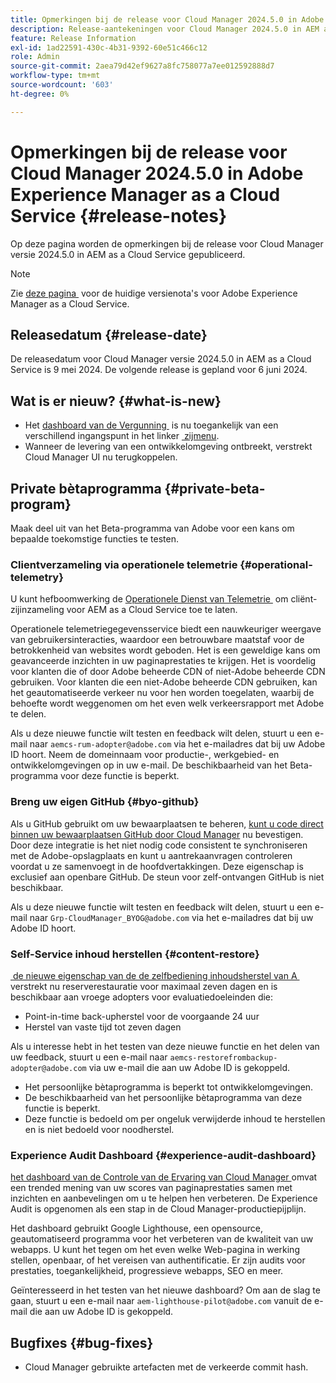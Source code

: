 ```yaml
---
title: Opmerkingen bij de release voor Cloud Manager 2024.5.0 in Adobe Experience Manager as a Cloud Service
description: Release-aantekeningen voor Cloud Manager 2024.5.0 in AEM as a Cloud Service.
feature: Release Information
exl-id: 1ad22591-430c-4b31-9392-60e51c466c12
role: Admin
source-git-commit: 2aea79d42ef9627a8fc758077a7ee012592888d7
workflow-type: tm+mt
source-wordcount: '603'
ht-degree: 0%

---
```


# Opmerkingen bij de release voor Cloud Manager 2024.5.0 in Adobe Experience Manager as a Cloud Service {#release-notes}

Op deze pagina worden de opmerkingen bij de release voor Cloud Manager versie 2024.5.0 in AEM as a Cloud Service gepubliceerd.

>[!NOTE]
>
>Zie [&#x200B; deze pagina &#x200B;](/help/release-notes/release-notes-cloud/release-notes-current.md) voor de huidige versienota&#39;s voor Adobe Experience Manager as a Cloud Service.

## Releasedatum {#release-date}

De releasedatum voor Cloud Manager versie 2024.5.0 in AEM as a Cloud Service is 9 mei 2024. De volgende release is gepland voor 6 juni 2024.

## Wat is er nieuw? {#what-is-new}

* Het [&#x200B; dashboard van de Vergunning &#x200B;](/help/implementing/cloud-manager/license-dashboard.md) is nu toegankelijk van een verschillend ingangspunt in het linker [&#x200B; zijmenu &#x200B;](/help/implementing/cloud-manager/navigation.md).
* Wanneer de levering van een ontwikkelomgeving ontbreekt, verstrekt Cloud Manager UI nu terugkoppelen.

## Private bètaprogramma {#private-beta-program}

Maak deel uit van het Beta-programma van Adobe voor een kans om bepaalde toekomstige functies te testen.

### Clientverzameling via operationele telemetrie {#operational-telemetry}

U kunt hefboomwerking de [&#x200B; Operationele Dienst van Telemetrie &#x200B;](/help/implementing/cloud-manager/content-requests.md#cliendside-collection) om cliënt-zijinzameling voor AEM as a Cloud Service toe te laten.

Operationele telemetriegegevensservice biedt een nauwkeuriger weergave van gebruikersinteracties, waardoor een betrouwbare maatstaf voor de betrokkenheid van websites wordt geboden. Het is een geweldige kans om geavanceerde inzichten in uw paginaprestaties te krijgen. Het is voordelig voor klanten die of door Adobe beheerde CDN of niet-Adobe beheerde CDN gebruiken. Voor klanten die een niet-Adobe beheerde CDN gebruiken, kan het geautomatiseerde verkeer nu voor hen worden toegelaten, waarbij de behoefte wordt weggenomen om het even welk verkeersrapport met Adobe te delen.

Als u deze nieuwe functie wilt testen en feedback wilt delen, stuurt u een e-mail naar `aemcs-rum-adopter@adobe.com` via het e-mailadres dat bij uw Adobe ID hoort. Neem de domeinnaam voor productie-, werkgebied- en ontwikkelomgevingen op in uw e-mail.  De beschikbaarheid van het Beta-programma voor deze functie is beperkt.

### Breng uw eigen GitHub {#byo-github}

Als u GitHub gebruikt om uw bewaarplaatsen te beheren, [&#x200B; kunt u code direct binnen uw bewaarplaatsen GitHub door Cloud Manager &#x200B;](/help/implementing/cloud-manager/managing-code/private-repositories.md) nu bevestigen. Door deze integratie is het niet nodig code consistent te synchroniseren met de Adobe-opslagplaats en kunt u aantrekaanvragen controleren voordat u ze samenvoegt in de hoofdvertakkingen. Deze eigenschap is exclusief aan openbare GitHub. De steun voor zelf-ontvangen GitHub is niet beschikbaar.

Als u deze nieuwe functie wilt testen en feedback wilt delen, stuurt u een e-mail naar `Grp-CloudManager_BYOG@adobe.com` via het e-mailadres dat bij uw Adobe ID hoort.

### Self-Service inhoud herstellen {#content-restore}

[&#x200B; de nieuwe eigenschap van de de zelfbediening inhoudsherstel van A &#x200B;](/help/operations/restore.md) verstrekt nu reserverestauratie voor maximaal zeven dagen en is beschikbaar aan vroege adopters voor evaluatiedoeleinden die:

* Point-in-time back-upherstel voor de voorgaande 24 uur
* Herstel van vaste tijd tot zeven dagen

Als u interesse hebt in het testen van deze nieuwe functie en het delen van uw feedback, stuurt u een e-mail naar `aemcs-restorefrombackup-adopter@adobe.com` via uw e-mail die aan uw Adobe ID is gekoppeld.

* Het persoonlijke bètaprogramma is beperkt tot ontwikkelomgevingen.
* De beschikbaarheid van het persoonlijke bètaprogramma van deze functie is beperkt.
* Deze functie is bedoeld om per ongeluk verwijderde inhoud te herstellen en is niet bedoeld voor noodherstel.

### Experience Audit Dashboard {#experience-audit-dashboard}

[&#x200B; het dashboard van de Controle van de Ervaring van Cloud Manager &#x200B;](/help/implementing/cloud-manager/reports/report-experience-audit.md) omvat een trended mening van uw scores van paginaprestaties samen met inzichten en aanbevelingen om u te helpen hen verbeteren. De Experience Audit is opgenomen als een stap in de Cloud Manager-productiepijplijn.

Het dashboard gebruikt Google Lighthouse, een opensource, geautomatiseerd programma voor het verbeteren van de kwaliteit van uw webapps. U kunt het tegen om het even welke Web-pagina in werking stellen, openbaar, of het vereisen van authentificatie. Er zijn audits voor prestaties, toegankelijkheid, progressieve webapps, SEO en meer.

Geïnteresseerd in het testen van het nieuwe dashboard? Om aan de slag te gaan, stuurt u een e-mail naar `aem-lighthouse-pilot@adobe.com` vanuit de e-mail die aan uw Adobe ID is gekoppeld.

## Bugfixes {#bug-fixes}

* Cloud Manager gebruikte artefacten met de verkeerde commit hash.

